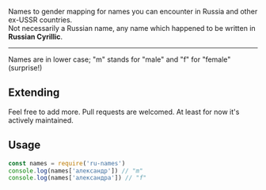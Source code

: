 Names to gender mapping for names you can encounter in Russia and other ex-USSR countries.  
Not necessarily a Russian name, any name which happened to be written in **Russian Cyrillic**.  
___
Names are in lower case; "m" stands for "male" and "f" for "female" (surprise!)
## Extending
Feel free to add more. Pull requests are welcomed. At least for now it's actively maintained.
## Usage
```javascript
const names = require('ru-names')
console.log(names['александр']) // "m"
console.log(names['александра']) // "f"
```